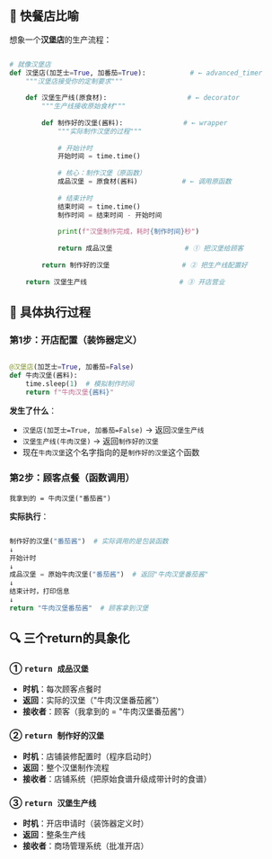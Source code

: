 ## 🍔 快餐店比喻

想象一个**汉堡店**的生产流程：

~~~python

# 就像汉堡店
def 汉堡店(加芝士=True, 加番茄=True):           # ← advanced_timer
    """汉堡店接受你的定制要求"""
    
    def 汉堡生产线(原食材):                    # ← decorator
        """生产线接收原始食材"""
        
        def 制作好的汉堡(酱料):               # ← wrapper
            """实际制作汉堡的过程"""
            
            # 开始计时
            开始时间 = time.time()
            
            # 核心：制作汉堡（原函数）
            成品汉堡 = 原食材(酱料)           # ← 调用原函数
            
            # 结束计时
            结束时间 = time.time()
            制作时间 = 结束时间 - 开始时间
            
            print(f"汉堡制作完成，耗时{制作时间}秒")
            
            return 成品汉堡                  # ① 把汉堡给顾客
            
        return 制作好的汉堡                  # ② 把生产线配置好
    
    return 汉堡生产线                       # ③ 开店营业
~~~



## 🎯 具体执行过程

### 第1步：开店配置（装饰器定义）

~~~python

@汉堡店(加芝士=True, 加番茄=False)
def 牛肉汉堡(酱料):
    time.sleep(1)  # 模拟制作时间
    return f"牛肉汉堡{酱料}"
~~~


**发生了什么**：

- `汉堡店(加芝士=True, 加番茄=False)` → 返回`汉堡生产线`
- `汉堡生产线(牛肉汉堡)` → 返回`制作好的汉堡`
- 现在`牛肉汉堡`这个名字指向的是`制作好的汉堡`这个函数

### 第2步：顾客点餐（函数调用）

```
我拿到的 = 牛肉汉堡("番茄酱")
```



**实际执行**：

~~~python

制作好的汉堡("番茄酱")  # 实际调用的是包装函数
↓
开始计时
↓
成品汉堡 = 原始牛肉汉堡("番茄酱")  # 返回"牛肉汉堡番茄酱"
↓
结束计时，打印信息
↓
return "牛肉汉堡番茄酱"  # 顾客拿到汉堡
~~~



## 🔍 三个return的具象化

### ① `return 成品汉堡`

- **时机**：每次顾客点餐时
- **返回**：实际的汉堡（"牛肉汉堡番茄酱"）
- **接收者**：顾客（我拿到的 = "牛肉汉堡番茄酱"）

### ② `return 制作好的汉堡`

- **时机**：店铺装修配置时（程序启动时）
- **返回**：整个汉堡制作流程
- **接收者**：店铺系统（把原始食谱升级成带计时的食谱）

### ③ `return 汉堡生产线`

- **时机**：开店申请时（装饰器定义时）
- **返回**：整条生产线
- **接收者**：商场管理系统（批准开店）
